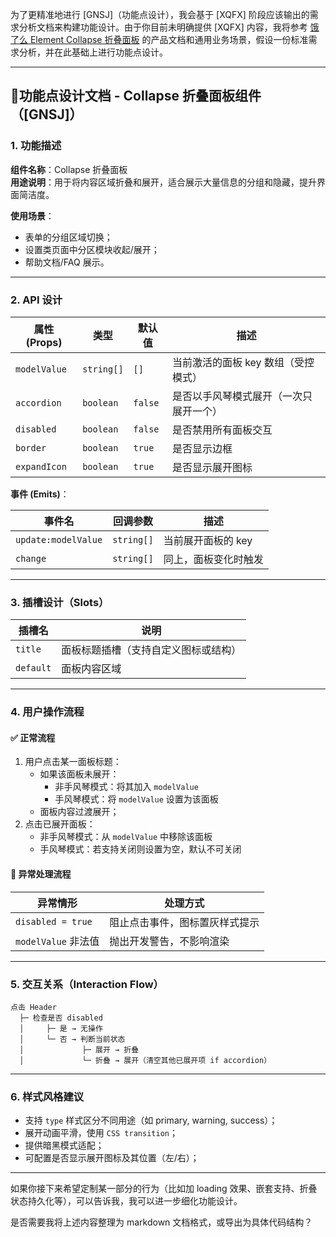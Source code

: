 为了更精准地进行 [GNSJ]（功能点设计），我会基于 [XQFX] 阶段应该输出的需求分析文档来构建功能设计。由于你目前未明确提供 [XQFX] 内容，我将参考 [饿了么 Element Collapse 折叠面板](https://element.eleme.cn/#/zh-CN/component/collapse) 的产品文档和通用业务场景，假设一份标准需求分析，并在此基础上进行功能点设计。

---

## 📐功能点设计文档 - Collapse 折叠面板组件（[GNSJ]）

### 1. 功能描述

**组件名称**：Collapse 折叠面板  
**用途说明**：用于将内容区域折叠和展开，适合展示大量信息的分组和隐藏，提升界面简洁度。

**使用场景**：
- 表单的分组区域切换；
- 设置类页面中分区模块收起/展开；
- 帮助文档/FAQ 展示。

---

### 2. API 设计

| 属性 (Props) | 类型       | 默认值  | 描述                                   |
| ------------ | ---------- | ------- | -------------------------------------- |
| `modelValue` | `string[]` | `[]`    | 当前激活的面板 key 数组（受控模式）    |
| `accordion`  | `boolean`  | `false` | 是否以手风琴模式展开（一次只展开一个） |
| `disabled`   | `boolean`  | `false` | 是否禁用所有面板交互                   |
| `border`     | `boolean`  | `true`  | 是否显示边框                           |
| `expandIcon` | `boolean`  | `true`  | 是否显示展开图标                       |

**事件 (Emits)**：

| 事件名              | 回调参数   | 描述                 |
| ------------------- | ---------- | -------------------- |
| `update:modelValue` | `string[]` | 当前展开面板的 key   |
| `change`            | `string[]` | 同上，面板变化时触发 |

---

### 3. 插槽设计（Slots）

| 插槽名    | 说明                                 |
| --------- | ------------------------------------ |
| `title`   | 面板标题插槽（支持自定义图标或结构） |
| `default` | 面板内容区域                         |

---

### 4. 用户操作流程

#### ✅ 正常流程

1. 用户点击某一面板标题：
   - 如果该面板未展开：
     - 非手风琴模式：将其加入 `modelValue`
     - 手风琴模式：将 `modelValue` 设置为该面板
   - 面板内容过渡展开；
2. 点击已展开面板：
   - 非手风琴模式：从 `modelValue` 中移除该面板
   - 手风琴模式：若支持关闭则设置为空，默认不可关闭

#### 🚫 异常处理流程

| 异常情形            | 处理方式                       |
| ------------------- | ------------------------------ |
| `disabled = true`   | 阻止点击事件，图标置灰样式提示 |
| `modelValue` 非法值 | 抛出开发警告，不影响渲染       |

---

### 5. 交互关系（Interaction Flow）

```plaintext
点击 Header
  ├─ 检查是否 disabled
  │     ├─ 是 → 无操作
  │     └─ 否 → 判断当前状态
  │             ├─ 展开 → 折叠
  │             └─ 折叠 → 展开（清空其他已展开项 if accordion）
```

---

### 6. 样式风格建议

- 支持 `type` 样式区分不同用途（如 primary, warning, success）；
- 展开动画平滑，使用 `CSS transition`；
- 提供暗黑模式适配；
- 可配置是否显示展开图标及其位置（左/右）；

---

如果你接下来希望定制某一部分的行为（比如加 loading 效果、嵌套支持、折叠状态持久化等），可以告诉我，我可以进一步细化功能设计。

是否需要我将上述内容整理为 markdown 文档格式，或导出为具体代码结构？